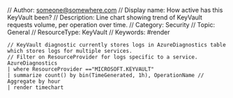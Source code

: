 // Author: someone@somewhere.com
// Display name: How active has this KeyVault been?
// Description: Line chart showing trend of KeyVault requests volume, per operation over time.
// Category: Security
// Topic: General
// ResourceType: KeyVault
// Keywords: #render

```
// KeyVault diagnostic currently stores logs in AzureDiagnostics table which stores logs for multiple services. 
// Filter on ResourceProvider for logs specific to a service.
AzureDiagnostics
| where ResourceProvider =="MICROSOFT.KEYVAULT" 
| summarize count() by bin(TimeGenerated, 1h), OperationName // Aggregate by hour
| render timechart
```